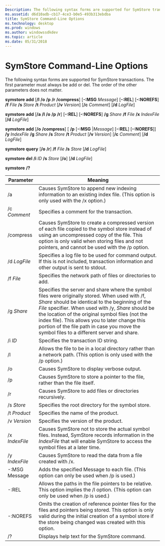 ```yaml
---
Description: The following syntax forms are supported for SymStore transactions. The first parameter must always be add or del. The order of the other parameters does not matter.
ms.assetid: d6d10adb-cb17-4ce3-b0e5-493b313ebdba
title: SymStore Command-Line Options
ms.technology: desktop
ms.prod: windows
ms.author: windowssdkdev
ms.topic: article
ms.date: 05/31/2018
---
```


# SymStore Command-Line Options

The following syntax forms are supported for SymStore transactions. The first parameter must always be add or del. The order of the other parameters does not matter.

**symstore add** \[**/l** **/o** **/p** **/r** **/compress**\] \[**-:MSG** *Message*\] \[**-:REL**\] \[**-:NOREFS**\] **/f** *File* **/s** *Store* **/t** *Product* \[**/v** *Version*\] \[**/c** *Comment*\] \[**/d** *LogFile*\]

**symstore add** \[**/a** **/l** **/o** **/p** **/r**\] \[**-:REL**\] \[**-:NOREFS**\] **/g** *Share* **/f** *File* **/x** *IndexFile* \[**/d** *LogFile*\]

**symstore add** \[**/o** **/compress**\] \[ **/p** \[**-:MSG** \|*Message*\] \[**-:REL**\] \[**-:NOREFS**\]\] **/y** *IndexFile* **/g** *Share* **/s** *Store* **/t** *Product* \[**/v** *Version*\] \[**/c** *Comment*\] \[**/d** *LogFile*\]

**symstore query** \[**/o** **/r**\] **/f** *File* **/s** *Store* \[**/d** *LogFile*\]

**symstore del** **/i** *ID* **/s** *Store* \[**/o**\] \[**/d** *LogFile*\]

**symstore** **/?**



| Parameter      | Meaning                                                                                                                                                                                                                                                                                                                                                                                                      |
|----------------|--------------------------------------------------------------------------------------------------------------------------------------------------------------------------------------------------------------------------------------------------------------------------------------------------------------------------------------------------------------------------------------------------------------|
| /a             | Causes SymStore to append new indexing information to an existing index file. (This option is only used with the /x option.)                                                                                                                                                                                                                                                                                 |
| /c *Comment*   | Specifies a comment for the transaction.                                                                                                                                                                                                                                                                                                                                                                     |
| /compress      | Causes SymStore to create a compressed version of each file copied to the symbol store instead of using an uncompressed copy of the file. This option is only valid when storing files and not pointers, and cannot be used with the /p option.                                                                                                                                                              |
| /d *LogFile*   | Specifies a log file to be used for command output. If this is not included, transaction information and other output is sent to stdout.                                                                                                                                                                                                                                                                     |
| /f *File*      | Specifies the network path of files or directories to add.                                                                                                                                                                                                                                                                                                                                                   |
| /g *Share*     | Specifies the server and share where the symbol files were originally stored. When used with /f, *Share* should be identical to the beginning of the *File* specifier. When used with /y, *Share* should be the location of the original symbol files (not the index file). This allows you to later change this portion of the file path in case you move the symbol files to a different server and share. |
| /i *ID*        | Specifies the transaction ID string.                                                                                                                                                                                                                                                                                                                                                                         |
| /l             | Allows the file to be in a local directory rather than a network path. (This option is only used with the /p option.)                                                                                                                                                                                                                                                                                        |
| /o             | Causes SymStore to display verbose output.                                                                                                                                                                                                                                                                                                                                                                   |
| /p             | Causes SymStore to store a pointer to the file, rather than the file itself.                                                                                                                                                                                                                                                                                                                                 |
| /r             | Causes SymStore to add files or directories recursively.                                                                                                                                                                                                                                                                                                                                                     |
| /s *Store*     | Specifies the root directory for the symbol store.                                                                                                                                                                                                                                                                                                                                                           |
| /t *Product*   | Specifies the name of the product.                                                                                                                                                                                                                                                                                                                                                                           |
| /v *Version*   | Specifies the version of the product.                                                                                                                                                                                                                                                                                                                                                                        |
| /x *IndexFile* | Causes SymStore not to store the actual symbol files. Instead, SymStore records information in the *IndexFile* that will enable SymStore to access the symbol files at a later time.                                                                                                                                                                                                                         |
| /y *IndexFile* | Causes SymStore to read the data from a file created with /x.                                                                                                                                                                                                                                                                                                                                                |
| -:MSG Message  | Adds the specified Message to each file. (This option can only be used when /p is used.)                                                                                                                                                                                                                                                                                                                     |
| -:REL          | Allows the paths in the file pointers to be relative. This option implies the /l option. (This option can only be used when /p is used.)                                                                                                                                                                                                                                                                     |
| -:NOREFS       | Omits the creation of reference pointer files for the files and pointers being stored. This option is only valid during the initial creation of a symbol store if the store being changed was created with this option.                                                                                                                                                                                      |
| /?             | Displays help text for the SymStore command.                                                                                                                                                                                                                                                                                                                                                                 |



 

 

 



